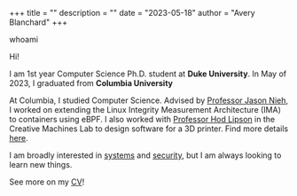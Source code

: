 +++
title = ""
description = ""
date = "2023-05-18"
author = "Avery Blanchard"
+++

whoami

Hi! 

I am 1st year Computer Science Ph.D. student at **Duke University**. In May of 2023, I graduated from **Columbia University**

At Columbia, I studied Computer Science. Advised by [Professor Jason Nieh](https://www.cs.columbia.edu/~nieh/), I worked on extending the Linux Integrity Measurement Architecture (IMA) to containers using eBPF. I also worked with [Professor Hod Lipson](https://www.hodlipson.com/) in the Creative Machines Lab to design software for a 3D printer. Find more details [here](https://avery-blanchard.github.io/projects).

I am broadly interested in [systems](http://doc.cat-v.org/bell_labs/utah2000/utah2000.pdf) and [security](https://xkcd.com/2385/), but I am always looking to learn new things.

See more on my [CV](https://avery-blanchard.github.io/cv)!

